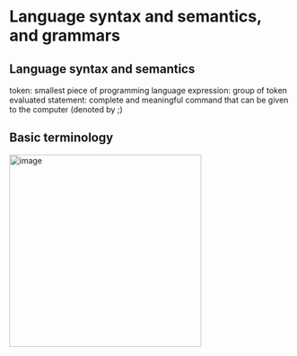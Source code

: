 # Language syntax and semantics, and grammars
## Language syntax and semantics
token: smallest piece of programming language
expression: group of token evaluated
statement: complete and meaningful command that can be given to the computer (denoted by ;)

## Basic terminology
<img width="342" alt="image" src="https://github.com/lingyunqu/Intro_CS_II/assets/121205164/e570340c-eb93-410a-953d-1751cfbfa2cb">
